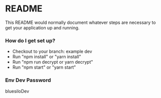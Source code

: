 # README #

This README would normally document whatever steps are necessary to get your application up and running.

### How do I get set up? ###

* Checkout to your branch: example dev
* Run "npm install" or "yarn install"
* Run "npm run decrypt or yarn decrypt"
* Run "npm start" or "yarn start"

### Env Dev Password ###
bluesiloDev